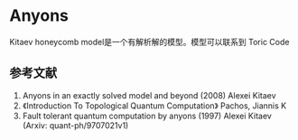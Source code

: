 # Anyons

Kitaev honeycomb model是一个有解析解的模型。模型可以联系到 Toric Code



## 参考文献

1. Anyons in an exactly solved model and beyond (2008) Alexei Kitaev
2. 《Introduction To Topological Quantum Computation》 Pachos, Jiannis K 
3. Fault tolerant quantum computation by anyons (1997) Alexei Kitaev (Arxiv: quant-ph/9707021v1)

